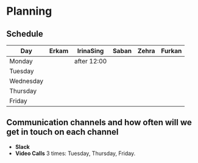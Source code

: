 # Planning

## Schedule

| Day       | Erkam |  IrinaSing  | Saban |Zehra | Furkan
| --------- | :----------: | :---------: | :-----------: | :-----------------: | :---------------------: |
| Monday    |    |  after 12:00  |    |    |    |
| Tuesday    |    |    |    |    |    |
| Wednesday    |    |    |    |    |    |
| Thursday    |    |    |    |    |    |
| Friday    |    |    |    |    |    |

## Communication channels and how often will we get in touch on each channel

- **Slack**
- **Video Calls** 3 times: Tuesday, Thursday, Friday.
